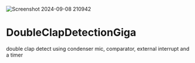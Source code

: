 ![Screenshot 2024-09-08 210942](https://github.com/user-attachments/assets/b7f0e204-6bca-4e31-9d87-91f3ec39ed1e)
# DoubleClapDetectionGiga
double clap detect using condenser mic, comparator, external interrupt and a timer
